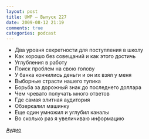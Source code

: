```yaml
---
layout: post
title: UWP – Выпуск 227
date: 2009-08-12 21:19
comments: true
categories: podcast
---
```

- Два уровня секретности для поступления в школу
- Как хорошо без совещаний и как этого достичь
- Углубления в работу
- Поиск проблем на свою голову
- У банка кончились деньги и он их взял у меня
- Выборные страсти нашего тупика
- Борьба за дорожный знак до последнего доллара
- Чем чревато получать много ответов
- Где самая элитная аудитория
- Обзеркалил машинку
- Еще один умножил и углубил каналы
- Во сколько раз я увеличиваю информацию


[Аудио](http://archive.rucast.net/uwp/media/ump_podcast227.mp3)
<audio src="http://archive.rucast.net/uwp/media/ump_podcast227.mp3" preload="none">
